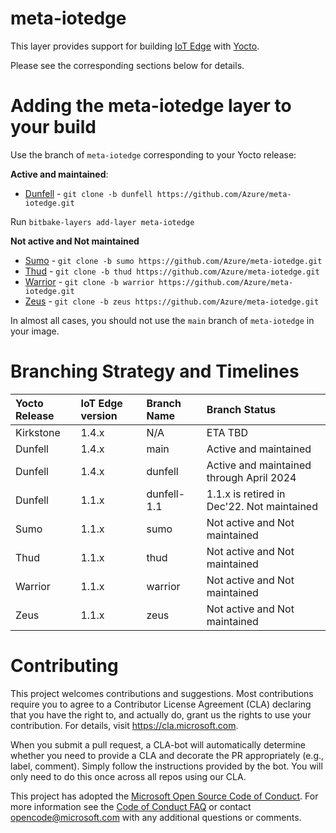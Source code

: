 meta-iotedge
===========

This layer provides support for building [IoT Edge](https://github.com/azure/iotedge) with [Yocto](https://www.yoctoproject.org/).

Please see the corresponding sections below for details.

Adding the meta-iotedge layer to your build
=================================================

Use the branch of `meta-iotedge` corresponding to your Yocto release:

**Active and maintained**:
* [Dunfell](https://github.com/Azure/meta-iotedge/tree/dunfell) - `git clone -b dunfell https://github.com/Azure/meta-iotedge.git`

Run `bitbake-layers add-layer meta-iotedge`

**Not active and Not maintained**
* [Sumo](https://github.com/Azure/meta-iotedge/tree/sumo) - `git clone -b sumo https://github.com/Azure/meta-iotedge.git`
* [Thud](https://github.com/Azure/meta-iotedge/tree/thud) - `git clone -b thud https://github.com/Azure/meta-iotedge.git`
* [Warrior](https://github.com/Azure/meta-iotedge/tree/warrior) - `git clone -b warrior https://github.com/Azure/meta-iotedge.git`
* [Zeus](https://github.com/Azure/meta-iotedge/tree/zeus) - `git clone -b zeus https://github.com/Azure/meta-iotedge.git`

In almost all cases, you should not use the `main` branch of `meta-iotedge` in your image.

Branching Strategy and Timelines
===============================

| Yocto Release | IoT Edge version | Branch Name | Branch Status |
| :- | :- | :- | :- |
| Kirkstone | 1.4.x | N/A | ETA TBD |
| Dunfell | 1.4.x  | main | Active and maintained |
| Dunfell | 1.4.x  | dunfell | Active and maintained through April 2024 |
| Dunfell | 1.1.x  | dunfell-1.1 | 1.1.x is retired in Dec'22. Not maintained |
| Sumo | 1.1.x | sumo | Not active and Not maintained |
| Thud | 1.1.x | thud | Not active and Not maintained |
| Warrior | 1.1.x | warrior | Not active and Not maintained |
| Zeus | 1.1.x | zeus | Not active and Not maintained |


Contributing
============

This project welcomes contributions and suggestions.  Most contributions require you to agree to a
Contributor License Agreement (CLA) declaring that you have the right to, and actually do, grant us
the rights to use your contribution. For details, visit https://cla.microsoft.com.

When you submit a pull request, a CLA-bot will automatically determine whether you need to provide
a CLA and decorate the PR appropriately (e.g., label, comment). Simply follow the instructions
provided by the bot. You will only need to do this once across all repos using our CLA.

This project has adopted the [Microsoft Open Source Code of Conduct](https://opensource.microsoft.com/codeofconduct/).
For more information see the [Code of Conduct FAQ](https://opensource.microsoft.com/codeofconduct/faq/) or
contact [opencode@microsoft.com](mailto:opencode@microsoft.com) with any additional questions or comments.
